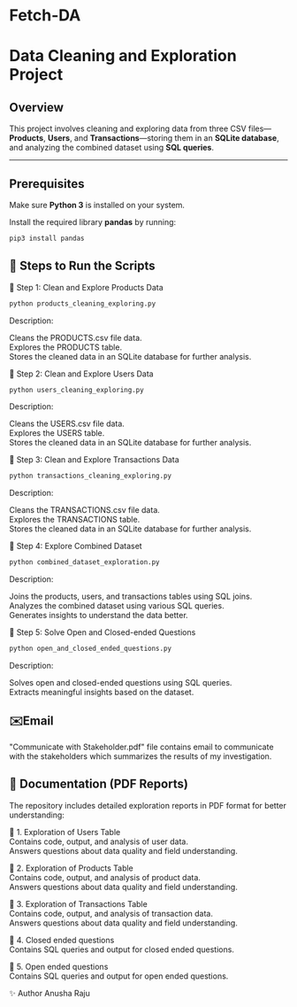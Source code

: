 # Fetch-DA

# Data Cleaning and Exploration Project

## Overview

This project involves cleaning and exploring data from three CSV files—**Products**, **Users**, and **Transactions**—storing them in an **SQLite database**, and analyzing the combined dataset using **SQL queries**.

---

## Prerequisites

Make sure **Python 3** is installed on your system.

Install the required library **pandas** by running:

```bash
pip3 install pandas
```

## 📌 Steps to Run the Scripts  

🔹 Step 1: Clean and Explore Products Data  

```bash
python products_cleaning_exploring.py
```
Description:

Cleans the PRODUCTS.csv file data.  
Explores the PRODUCTS table.  
Stores the cleaned data in an SQLite database for further analysis.  

🔹 Step 2: Clean and Explore Users Data  

```bash
python users_cleaning_exploring.py
```
Description:  

Cleans the USERS.csv file data.  
Explores the USERS table.  
Stores the cleaned data in an SQLite database for further analysis.  

🔹 Step 3: Clean and Explore Transactions Data  

```bash
python transactions_cleaning_exploring.py
```
Description:

Cleans the TRANSACTIONS.csv file data.  
Explores the TRANSACTIONS table.  
Stores the cleaned data in an SQLite database for further analysis.  

🔹 Step 4: Explore Combined Dataset

```bash
python combined_dataset_exploration.py
```
Description:

Joins the products, users, and transactions tables using SQL joins.  
Analyzes the combined dataset using various SQL queries.  
Generates insights to understand the data better.  

🔹 Step 5: Solve Open and Closed-ended Questions

```bash
python open_and_closed_ended_questions.py
```

Description:

Solves open and closed-ended questions using SQL queries.  
Extracts meaningful insights based on the dataset.  

## ✉️Email

"Communicate with Stakeholder.pdf" file contains email to communicate with the stakeholders which summarizes the results of my investigation.

## 📂 Documentation (PDF Reports)

The repository includes detailed exploration reports in PDF format for better understanding:  

📄 1. Exploration of Users Table  
Contains code, output, and analysis of user data.  
Answers questions about data quality and field understanding.  

📄 2. Exploration of Products Table  
Contains code, output, and analysis of product data.  
Answers questions about data quality and field understanding.  

📄 3. Exploration of Transactions Table  
Contains code, output, and analysis of transaction data.  
Answers questions about data quality and field understanding.  

📄 4. Closed ended questions   
Contains SQL queries and output for closed ended questions.

📄 5. Open ended questions   
Contains SQL queries and output for open ended questions.

✨ Author
Anusha Raju

